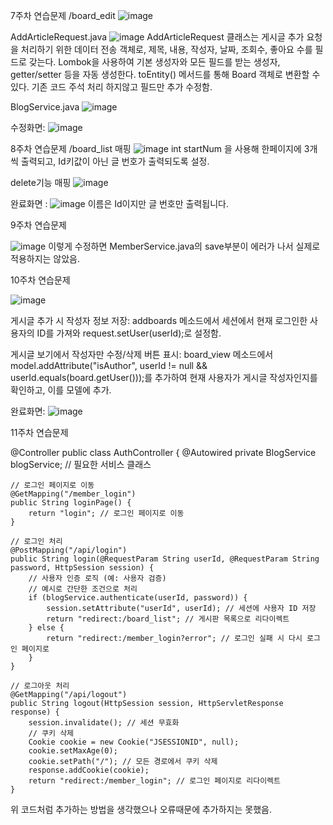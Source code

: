 7주차 연습문제
/board_edit
![image](https://github.com/user-attachments/assets/53e60acf-87c5-4e91-b9c0-509be4eb58e6)

 AddArticleRequest.java
![image](https://github.com/user-attachments/assets/ba75802b-2269-409f-9320-6c8cdc4553fa)
 AddArticleRequest 클래스는 게시글 추가 요청을 처리하기 위한 데이터 전송 객체로, 제목, 내용, 작성자, 날짜, 조회수, 좋아요 수를 필드로 갖는다. Lombok을 사용하여 기본 생성자와 모든 필드를 받는 생성자, getter/setter 등을 자동 생성한다. toEntity() 메서드를 통해 Board 객체로 변환할 수 있다. 기존 코드 주석 처리 하지않고 필드만 추가 수정함.

 BlogService.java
 ![image](https://github.com/user-attachments/assets/0d8e2781-e029-43c5-9a66-5432e44be1c2)

수정화면:
![image](https://github.com/user-attachments/assets/45110f82-37fd-4281-b9fa-4defeb5d6b2a)

8주차 연습문제
/board_list 매핑
![image](https://github.com/user-attachments/assets/4f1ffbed-e3fe-4de9-9428-c435627fa50d)
 int startNum 을 사용해 한페이지에 3개씩 출력되고, Id키값이 아닌 글 번호가 출력되도록 설정.
 
 delete기능 매핑
 ![image](https://github.com/user-attachments/assets/1e7071ac-2e32-442f-a1e8-3ad8d553893f)

완료화면 :
![image](https://github.com/user-attachments/assets/7ed90121-00f1-46fa-8484-202745f8a81b)
이름은 Id이지만 글 번호만 출력됩니다.

9주차 연습문제 

![image](https://github.com/user-attachments/assets/f503334b-305c-4255-8ca2-d5d1acc0e58e)
이렇게 수정하면 MemberService.java의 save부분이 에러가 나서 실제로 적용하지는 않았음.

10주차 연습문제

![image](https://github.com/user-attachments/assets/df3de380-280e-4447-8b07-9c481e64ad2b)

게시글 추가 시 작성자 정보 저장:
addboards 메소드에서 세션에서 현재 로그인한 사용자의 ID를 가져와 request.setUser(userId);로 설정함.

게시글 보기에서 작성자만 수정/삭제 버튼 표시:
board_view 메소드에서 model.addAttribute("isAuthor", userId != null && userId.equals(board.getUser()));를 추가하여 현재 사용자가 게시글 작성자인지를 확인하고, 이를 모델에 추가.

완료화면:
![image](https://github.com/user-attachments/assets/190b5962-dae3-4c5e-a919-b28e553f9cc3)

11주차 연습문제

@Controller
public class AuthController {
    @Autowired
    private BlogService blogService; // 필요한 서비스 클래스

    // 로그인 페이지로 이동
    @GetMapping("/member_login")
    public String loginPage() {
        return "login"; // 로그인 페이지로 이동
    }

    // 로그인 처리
    @PostMapping("/api/login")
    public String login(@RequestParam String userId, @RequestParam String password, HttpSession session) {
        // 사용자 인증 로직 (예: 사용자 검증)
        // 예시로 간단한 조건으로 처리
        if (blogService.authenticate(userId, password)) {
            session.setAttribute("userId", userId); // 세션에 사용자 ID 저장
            return "redirect:/board_list"; // 게시판 목록으로 리다이렉트
        } else {
            return "redirect:/member_login?error"; // 로그인 실패 시 다시 로그인 페이지로
        }
    }

    // 로그아웃 처리
    @GetMapping("/api/logout")
    public String logout(HttpSession session, HttpServletResponse response) {
        session.invalidate(); // 세션 무효화
        // 쿠키 삭제
        Cookie cookie = new Cookie("JSESSIONID", null);
        cookie.setMaxAge(0);
        cookie.setPath("/"); // 모든 경로에서 쿠키 삭제
        response.addCookie(cookie);
        return "redirect:/member_login"; // 로그인 페이지로 리다이렉트
    }

위 코드처럼 추가하는 방법을 생각했으나 오류때문에 추가하지는 못했음.
